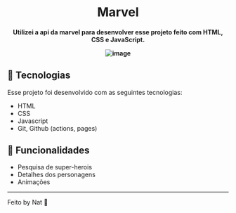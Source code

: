 <h1 align="center"> Marvel </h1>

<h4 align="center">
  Utilizei a api da marvel para desenvolver esse projeto feito com HTML, CSS e JavaScript. 
</p>

![image](https://user-images.githubusercontent.com/88684378/134977202-3133fa42-89c6-4dde-935f-8180d0dc8055.png)

## 🚀 Tecnologias

Esse projeto foi desenvolvido com as seguintes tecnologias:

- HTML
- CSS
- Javascript
- Git, Github (actions, pages)

## 📄 Funcionalidades

- Pesquisa de super-herois
- Detalhes dos personagens
- Animações

---

Feito by Nat :wave:
